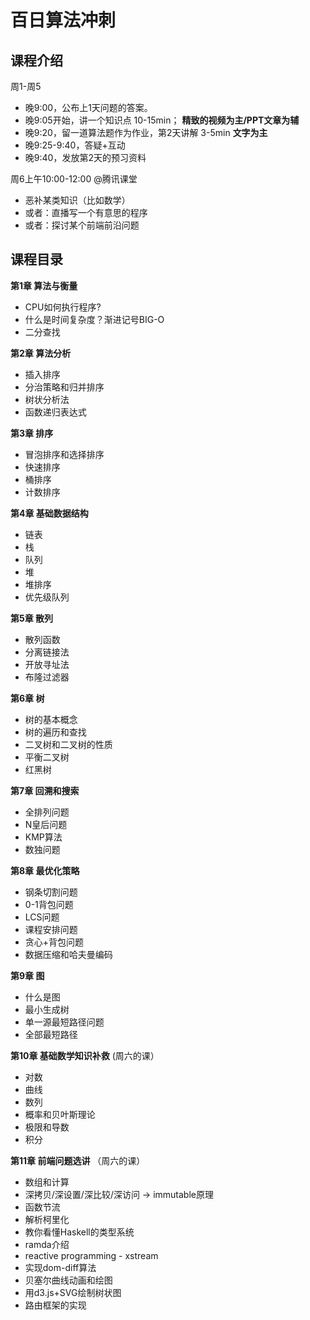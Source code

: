 # 百日算法冲刺

## 课程介绍

周1-周5
- 晚9:00，公布上1天问题的答案。 
- 晚9:05开始，讲一个知识点  10-15min； **精致的视频为主/PPT文章为辅**
- 晚9:20，留一道算法题作为作业，第2天讲解 3-5min **文字为主**
- 晚9:25-9:40，答疑+互动
- 晚9:40，发放第2天的预习资料


周6上午10:00-12:00 @腾讯课堂
- 恶补某类知识（比如数学）
- 或者：直播写一个有意思的程序
- 或者：探讨某个前端前沿问题

## 课程目录

**第1章 算法与衡量**
- CPU如何执行程序?
- 什么是时间复杂度？渐进记号BIG-O
- 二分查找

**第2章 算法分析**
- 插入排序
- 分治策略和归并排序
- 树状分析法
- 函数递归表达式

**第3章 排序**
- 冒泡排序和选择排序
- 快速排序
- 桶排序
- 计数排序

**第4章 基础数据结构**
- 链表
- 栈
- 队列
- 堆
- 堆排序
- 优先级队列

**第5章 散列**
- 散列函数
- 分离链接法
- 开放寻址法
- 布隆过滤器

**第6章 树**
- 树的基本概念
- 树的遍历和查找
- 二叉树和二叉树的性质
- 平衡二叉树
- 红黑树

**第7章 回溯和搜索**
- 全排列问题
- N皇后问题
- KMP算法
- 数独问题


**第8章 最优化策略**
- 钢条切割问题
- 0-1背包问题
- LCS问题
- 课程安排问题
- 贪心+背包问题
- 数据压缩和哈夫曼编码

**第9章 图**
- 什么是图
- 最小生成树
- 单一源最短路径问题
- 全部最短路径

**第10章 基础数学知识补救** (周六的课）
- 对数
- 曲线
- 数列
- 概率和贝叶斯理论
- 极限和导数
- 积分

**第11章 前端问题选讲** （周六的课）
- 数组和计算
- 深拷贝/深设置/深比较/深访问 -> immutable原理
- 函数节流
- 解析柯里化
- 教你看懂Haskell的类型系统
- ramda介绍
- reactive programming - xstream
- 实现dom-diff算法
- 贝塞尔曲线动画和绘图
- 用d3.js+SVG绘制树状图
- 路由框架的实现




